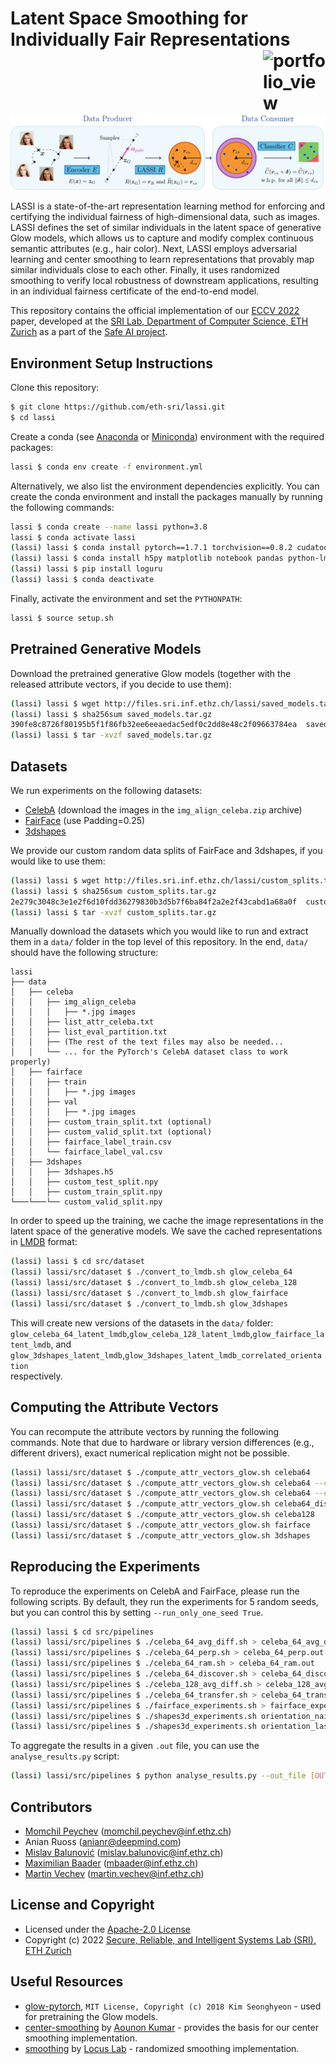 # Latent Space Smoothing for Individually Fair Representations <a href="https://www.sri.inf.ethz.ch/"><img width="100" alt="portfolio_view" align="right" src="http://safeai.ethz.ch/img/sri-logo.svg"></a>

![Overview](overview.png)

LASSI is a state-of-the-art representation learning method for enforcing and certifying the individual fairness of
high-dimensional data, such as images. LASSI defines the set of similar individuals in the latent space of
generative Glow models, which allows us to capture and modify complex continuous semantic attributes
(e.g., hair color).  Next, LASSI employs adversarial learning and center smoothing to learn representations that
provably map similar individuals close to each other. Finally, it uses randomized smoothing to verify local
robustness of downstream applications, resulting in an individual fairness certificate of the end-to-end model.

This repository contains the official implementation of our [ECCV 2022](https://arxiv.org/abs/2111.13650) paper,
developed at the [SRI Lab, Department of Computer Science, ETH Zurich](https://www.sri.inf.ethz.ch)
as a part of the [Safe AI project](http://safeai.ethz.ch).

## Environment Setup Instructions

Clone this repository:
```bash
$ git clone https://github.com/eth-sri/lassi.git
$ cd lassi
```

Create a conda
(see [Anaconda](https://www.anaconda.com/distribution/#download-section) or
[Miniconda](https://docs.conda.io/en/latest/miniconda.html))
environment with the required packages:
```bash
lassi $ conda env create -f environment.yml
```

Alternatively, we also list the environment dependencies explicitly.
You can create the conda environment and install the packages manually by running the following commands:
```bash
lassi $ conda create --name lassi python=3.8
lassi $ conda activate lassi
(lassi) lassi $ conda install pytorch==1.7.1 torchvision==0.8.2 cudatoolkit=10.2 -c pytorch
(lassi) lassi $ conda install h5py matplotlib notebook pandas python-lmdb scikit-learn statsmodels tensorboard tqdm
(lassi) lassi $ pip install loguru
(lassi) lassi $ conda deactivate
```

Finally, activate the environment and set the `PYTHONPATH`:
```bash
lassi $ source setup.sh
```

## Pretrained Generative Models

Download the pretrained generative Glow models
(together with the released attribute vectors, if you decide to use them):
```bash
(lassi) lassi $ wget http://files.sri.inf.ethz.ch/lassi/saved_models.tar.gz
(lassi) lassi $ sha256sum saved_models.tar.gz
390fe8c8726f80195b5f1f86fb32ee6eeaedac5edf0c2dd8e48c2f09663784ea  saved_models.tar.gz
(lassi) lassi $ tar -xvzf saved_models.tar.gz
```

## Datasets

We run experiments on the following datasets:
* [CelebA](https://mmlab.ie.cuhk.edu.hk/projects/CelebA.html) (download the images in the `img_align_celeba.zip` archive)
* [FairFace](https://github.com/joojs/fairface) (use Padding=0.25)
* [3dshapes](https://github.com/deepmind/3d-shapes)

We provide our custom random data splits of FairFace and 3dshapes, if you would like to use them:
```bash
(lassi) lassi $ wget http://files.sri.inf.ethz.ch/lassi/custom_splits.tar.gz
(lassi) lassi $ sha256sum custom_splits.tar.gz
2e279c3048c3e1e2f6d10fdd36279830b3d5b7f6ba84f2a2e2f43cabd1a68a0f  custom_splits.tar.gz
(lassi) lassi $ tar -xvzf custom_splits.tar.gz
```

Manually download the datasets which you would like to run and extract them in a `data/` folder in the top level
of this repository. In the end, `data/` should have the following structure:

```
lassi
├── data
│   ├── celeba
│   │   ├── img_align_celeba
│   │   │   ├── *.jpg images
│   │   ├── list_attr_celeba.txt
│   │   ├── list_eval_partition.txt
│   │   ├── (The rest of the text files may also be needed...
│   │   └── ... for the PyTorch's CelebA dataset class to work properly)
│   ├── fairface
│   │   ├── train
│   │   │   ├── *.jpg images
│   │   ├── val
│   │   │   ├── *.jpg images
│   │   ├── custom_train_split.txt (optional)
│   │   ├── custom_valid_split.txt (optional)
│   │   ├── fairface_label_train.csv
│   │   └── fairface_label_val.csv
│   ├── 3dshapes
│   │   ├── 3dshapes.h5
│   │   ├── custom_test_split.npy
│   │   ├── custom_train_split.npy
└───└───└── custom_valid_split.npy
```

In order to speed up the training, we cache the image representations in the latent space of the generative models.
We save the cached representations in [LMDB](https://lmdb.readthedocs.io/en/release/) format:
```bash
(lassi) lassi $ cd src/dataset
(lassi) lassi/src/dataset $ ./convert_to_lmdb.sh glow_celeba_64
(lassi) lassi/src/dataset $ ./convert_to_lmdb.sh glow_celeba_128
(lassi) lassi/src/dataset $ ./convert_to_lmdb.sh glow_fairface
(lassi) lassi/src/dataset $ ./convert_to_lmdb.sh glow_3dshapes
```

This will create new versions of the datasets in the `data/` folder:\
`glow_celeba_64_latent_lmdb`,`glow_celeba_128_latent_lmdb`,`glow_fairface_latent_lmdb`, and\
`glow_3dshapes_latent_lmdb`,`glow_3dshapes_latent_lmdb_correlated_orientation`\
respectively.

## Computing the Attribute Vectors

You can recompute the attribute vectors by running the following commands.
Note that due to hardware or library version differences (e.g., different drivers), exact numerical replication
might not be possible.
```bash
(lassi) lassi/src/dataset $ ./compute_attr_vectors_glow.sh celeba64
(lassi) lassi/src/dataset $ ./compute_attr_vectors_glow.sh celeba64 --computation_method perpendicular --epochs 3 --lr 0.001 --normalize_vectors True
(lassi) lassi/src/dataset $ ./compute_attr_vectors_glow.sh celeba64 --computation_method ramaswamy --epochs 3 --lr 0.001 --target Smiling
(lassi) lassi/src/dataset $ ./compute_attr_vectors_glow.sh celeba64_discover
(lassi) lassi/src/dataset $ ./compute_attr_vectors_glow.sh celeba128
(lassi) lassi/src/dataset $ ./compute_attr_vectors_glow.sh fairface
(lassi) lassi/src/dataset $ ./compute_attr_vectors_glow.sh 3dshapes
```

## Reproducing the Experiments

To reproduce the experiments on CelebA and FairFace, please run the following scripts.
By default, they run the experiments for 5 random seeds, but you can control this by setting
`--run_only_one_seed True`.
```bash
(lassi) lassi $ cd src/pipelines
(lassi) lassi/src/pipelines $ ./celeba_64_avg_diff.sh > celeba_64_avg_diff.out
(lassi) lassi/src/pipelines $ ./celeba_64_perp.sh > celeba_64_perp.out
(lassi) lassi/src/pipelines $ ./celeba_64_ram.sh > celeba_64_ram.out
(lassi) lassi/src/pipelines $ ./celeba_64_discover.sh > celeba_64_discover.out
(lassi) lassi/src/pipelines $ ./celeba_128_avg_diff.sh > celeba_128_avg_diff.out
(lassi) lassi/src/pipelines $ ./celeba_64_transfer.sh > celeba_64_transfer.out
(lassi) lassi/src/pipelines $ ./fairface_experiments.sh > fairface_experiments.out
(lassi) lassi/src/pipelines $ ./shapes3d_experiments.sh orientation_naive
(lassi) lassi/src/pipelines $ ./shapes3d_experiments.sh orientation_lassi
```

To aggregate the results in a given `.out` file, you can use the `analyse_results.py` script:
```bash
(lassi) lassi/src/pipelines $ python analyse_results.py --out_file [OUT_FILE]
```

## Contributors

* [Momchil Peychev](https://www.sri.inf.ethz.ch/people/momchil) (momchil.peychev@inf.ethz.ch)
* Anian Ruoss (anianr@deepmind.com)
* [Mislav Balunović](https://www.sri.inf.ethz.ch/people/mislav) (mislav.balunovic@inf.ethz.ch)
* [Maximilian Baader](https://www.sri.inf.ethz.ch/people/max) (mbaader@inf.ethz.ch)
* [Martin Vechev](https://www.sri.inf.ethz.ch/people/martin) (martin.vechev@inf.ethz.ch)

## License and Copyright

* Licensed under the [Apache-2.0 License](LICENSE)
* Copyright (c) 2022 [Secure, Reliable, and Intelligent Systems Lab (SRI), ETH Zurich](https://www.sri.inf.ethz.ch)

## Useful Resources

* [glow-pytorch](https://github.com/rosinality/glow-pytorch), `MIT License, Copyright
(c) 2018 Kim Seonghyeon` - used for pretraining the Glow models.
* [center-smoothing](https://github.com/aounon/center-smoothing)
by [Aounon Kumar](https://www.cs.umd.edu/~aounon/) - provides the basis for our center smoothing implementation.
* [smoothing](https://github.com/locuslab/smoothing)
by [Locus Lab](https://github.com/locuslab) - randomized smoothing implementation.
